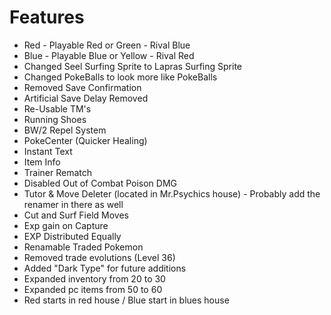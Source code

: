 # Features

- Red  - Playable Red or Green
	   - Rival Blue
- Blue - Playable Blue or Yellow
	   - Rival Red
- Changed Seel Surfing Sprite to Lapras Surfing Sprite
- Changed PokeBalls to look more like PokeBalls
- Removed Save Confirmation
- Artificial Save Delay Removed
- Re-Usable TM's
- Running Shoes
- BW/2 Repel System
- PokeCenter (Quicker Healing)
- Instant Text
- Item Info
- Trainer Rematch
- Disabled Out of Combat Poison DMG
- Tutor & Move Deleter (located in Mr.Psychics house)
		- Probably add the renamer in there as well
- Cut and Surf Field Moves
- Exp gain on Capture
- EXP Distributed Equally
- Renamable Traded Pokemon
- Removed trade evolutions (Level 36)
- Added "Dark Type" for future additions
- Expanded inventory from 20 to 30
- Expanded pc items from 50 to 60
- Red starts in red house / Blue start in blues house